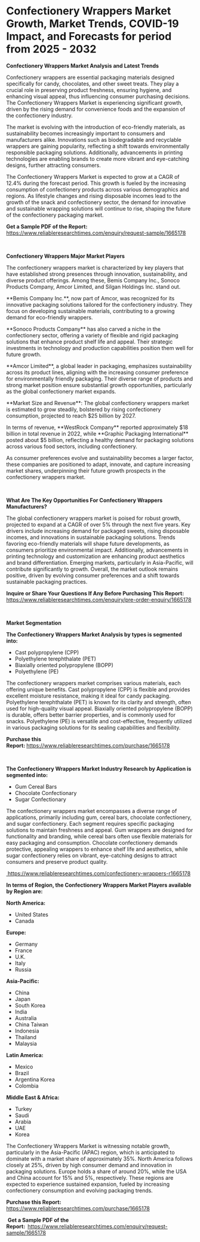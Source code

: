 <p><h1>Confectionery Wrappers Market Growth, Market Trends, COVID-19 Impact, and Forecasts for period from 2025 - 2032</h1></p><p><strong>Confectionery Wrappers Market Analysis and Latest Trends</strong></p>
<p><p>Confectionery wrappers are essential packaging materials designed specifically for candy, chocolates, and other sweet treats. They play a crucial role in preserving product freshness, ensuring hygiene, and enhancing visual appeal, thus influencing consumer purchasing decisions. The Confectionery Wrappers Market is experiencing significant growth, driven by the rising demand for convenience foods and the expansion of the confectionery industry.</p><p>The market is evolving with the introduction of eco-friendly materials, as sustainability becomes increasingly important to consumers and manufacturers alike. Innovations such as biodegradable and recyclable wrappers are gaining popularity, reflecting a shift towards environmentally responsible packaging solutions. Additionally, advancements in printing technologies are enabling brands to create more vibrant and eye-catching designs, further attracting consumers.</p><p>The Confectionery Wrappers Market is expected to grow at a CAGR of 12.4% during the forecast period. This growth is fueled by the increasing consumption of confectionery products across various demographics and regions. As lifestyle changes and rising disposable incomes lead to the growth of the snack and confectionery sector, the demand for innovative and sustainable wrapping solutions will continue to rise, shaping the future of the confectionery packaging market.</p></p>
<p><strong>Get a Sample PDF of the Report:&nbsp;</strong> <a href="https://www.reliableresearchtimes.com/enquiry/request-sample/1665178?utm_campaign=2761&utm_medium=2&utm_source=Github&utm_content=ia&utm_term=17042025&utm_id=confectionery-wrappers">https://www.reliableresearchtimes.com/enquiry/request-sample/1665178</a></p>
<p>&nbsp;</p>
<p><strong>Confectionery Wrappers Major Market Players</strong></p>
<p><p>The confectionery wrappers market is characterized by key players that have established strong presences through innovation, sustainability, and diverse product offerings. Among these, Bemis Company Inc., Sonoco Products Company, Amcor Limited, and Silgan Holdings Inc. stand out.</p><p>**Bemis Company Inc.**, now part of Amcor, was recognized for its innovative packaging solutions tailored for the confectionery industry. They focus on developing sustainable materials, contributing to a growing demand for eco-friendly wrappers. </p><p>**Sonoco Products Company** has also carved a niche in the confectionery sector, offering a variety of flexible and rigid packaging solutions that enhance product shelf life and appeal. Their strategic investments in technology and production capabilities position them well for future growth.</p><p>**Amcor Limited**, a global leader in packaging, emphasizes sustainability across its product lines, aligning with the increasing consumer preference for environmentally friendly packaging. Their diverse range of products and strong market position ensure substantial growth opportunities, particularly as the global confectionery market expands.</p><p>**Market Size and Revenue**: The global confectionery wrappers market is estimated to grow steadily, bolstered by rising confectionery consumption, projected to reach $25 billion by 2027. </p><p>In terms of revenue, **WestRock Company** reported approximately $18 billion in total revenue in 2022, while **Graphic Packaging International** posted about $5 billion, reflecting a healthy demand for packaging solutions across various food sectors, including confectionery. </p><p>As consumer preferences evolve and sustainability becomes a larger factor, these companies are positioned to adapt, innovate, and capture increasing market shares, underpinning their future growth prospects in the confectionery wrappers market.</p></p>
<p>&nbsp;</p>
<p><strong>What Are The Key Opportunities For Confectionery Wrappers Manufacturers?</strong></p>
<p><p>The global confectionery wrappers market is poised for robust growth, projected to expand at a CAGR of over 5% through the next five years. Key drivers include increasing demand for packaged sweets, rising disposable incomes, and innovations in sustainable packaging solutions. Trends favoring eco-friendly materials will shape future developments, as consumers prioritize environmental impact. Additionally, advancements in printing technology and customization are enhancing product aesthetics and brand differentiation. Emerging markets, particularly in Asia-Pacific, will contribute significantly to growth. Overall, the market outlook remains positive, driven by evolving consumer preferences and a shift towards sustainable packaging practices.</p></p>
<p><strong>Inquire or Share Your Questions If Any Before Purchasing This Report:</strong> <a href="https://www.reliableresearchtimes.com/enquiry/pre-order-enquiry/1665178?utm_campaign=2761&utm_medium=2&utm_source=Github&utm_content=ia&utm_term=17042025&utm_id=confectionery-wrappers">https://www.reliableresearchtimes.com/enquiry/pre-order-enquiry/1665178</a></p>
<p>&nbsp;</p>
<p><strong>Market Segmentation</strong></p>
<p><strong>The Confectionery Wrappers Market Analysis by types is segmented into:</strong></p>
<p><ul><li>Cast polypropylene (CPP)</li><li>Polyethylene terephthalate (PET)</li><li>Biaxially oriented polypropylene (BOPP)</li><li>Polyethylene (PE)</li></ul></p>
<p><p>The confectionery wrappers market comprises various materials, each offering unique benefits. Cast polypropylene (CPP) is flexible and provides excellent moisture resistance, making it ideal for candy packaging. Polyethylene terephthalate (PET) is known for its clarity and strength, often used for high-quality visual appeal. Biaxially oriented polypropylene (BOPP) is durable, offers better barrier properties, and is commonly used for snacks. Polyethylene (PE) is versatile and cost-effective, frequently utilized in various packaging solutions for its sealing capabilities and flexibility.</p></p>
<p><strong>Purchase this Report:&nbsp;</strong><a href="https://www.reliableresearchtimes.com/purchase/1665178?utm_campaign=2761&utm_medium=2&utm_source=Github&utm_content=ia&utm_term=17042025&utm_id=confectionery-wrappers">https://www.reliableresearchtimes.com/purchase/1665178</a></p>
<p>&nbsp;</p>
<p><strong>The Confectionery Wrappers Market Industry Research by Application is segmented into:</strong></p>
<p><ul><li>Gum Cereal Bars</li><li>Chocolate Confectionary</li><li>Sugar Confectionary</li></ul></p>
<p><p>The confectionery wrappers market encompasses a diverse range of applications, primarily including gum, cereal bars, chocolate confectionery, and sugar confectionery. Each segment requires specific packaging solutions to maintain freshness and appeal. Gum wrappers are designed for functionality and branding, while cereal bars often use flexible materials for easy packaging and consumption. Chocolate confectionery demands protective, appealing wrappers to enhance shelf life and aesthetics, while sugar confectionery relies on vibrant, eye-catching designs to attract consumers and preserve product quality.</p></p>
<p><a href="https://www.reliableresearchtimes.com/confectionery-wrappers-r1665178?utm_campaign=2761&utm_medium=2&utm_source=Github&utm_content=ia&utm_term=17042025&utm_id=confectionery-wrappers">&nbsp;https://www.reliableresearchtimes.com/confectionery-wrappers-r1665178</a></p>
<p><strong>In terms of Region, the Confectionery Wrappers Market Players available by Region are:</strong></p>
<p>
    <p> <strong> North America: </strong>
        <ul>
            <li>United States</li>
            <li>Canada</li>
        </ul>
        </p> 
    <p> <strong> Europe: </strong>
        <ul>
            <li>Germany</li>
            <li>France</li>
            <li>U.K.</li>
            <li>Italy</li>
            <li>Russia</li>
        </ul>
        </p> 
    <p> <strong> Asia-Pacific: </strong>
        <ul>
            <li>China</li>
            <li>Japan</li>
            <li>South Korea</li>
            <li>India</li>
            <li>Australia</li>
            <li>China Taiwan</li>
            <li>Indonesia</li>
            <li>Thailand</li>
            <li>Malaysia</li>
        </ul>
        </p> 
    <p> <strong> Latin America: </strong>
        <ul>
            <li>Mexico</li>
            <li>Brazil</li>
            <li>Argentina Korea</li>
            <li>Colombia</li>
        </ul>
        </p> 
    <p> <strong> Middle East & Africa: </strong>
        <ul>
            <li>Turkey</li>
            <li>Saudi</li>
            <li>Arabia</li>
            <li>UAE</li>
            <li>Korea</li>
        </ul>
    </p>
    </p>
<p><p>The Confectionery Wrappers Market is witnessing notable growth, particularly in the Asia-Pacific (APAC) region, which is anticipated to dominate with a market share of approximately 35%. North America follows closely at 25%, driven by high consumer demand and innovation in packaging solutions. Europe holds a share of around 20%, while the USA and China account for 15% and 5%, respectively. These regions are expected to experience sustained expansion, fueled by increasing confectionery consumption and evolving packaging trends.</p></p>
<p><strong>Purchase this Report: </strong><a href="https://www.reliableresearchtimes.com/purchase/1665178?utm_campaign=2761&utm_medium=2&utm_source=Github&utm_content=ia&utm_term=17042025&utm_id=confectionery-wrappers">https://www.reliableresearchtimes.com/purchase/1665178</a></p>
<p>&nbsp;<strong>Get a Sample PDF of the Report:&nbsp;&nbsp;</strong><a href="https://www.reliableresearchtimes.com/enquiry/request-sample/1665178?utm_campaign=2761&utm_medium=2&utm_source=Github&utm_content=ia&utm_term=17042025&utm_id=confectionery-wrappers">https://www.reliableresearchtimes.com/enquiry/request-sample/1665178</a></p>
<p><strong></strong></p>
<p><p></p><p></p><p></p></p>